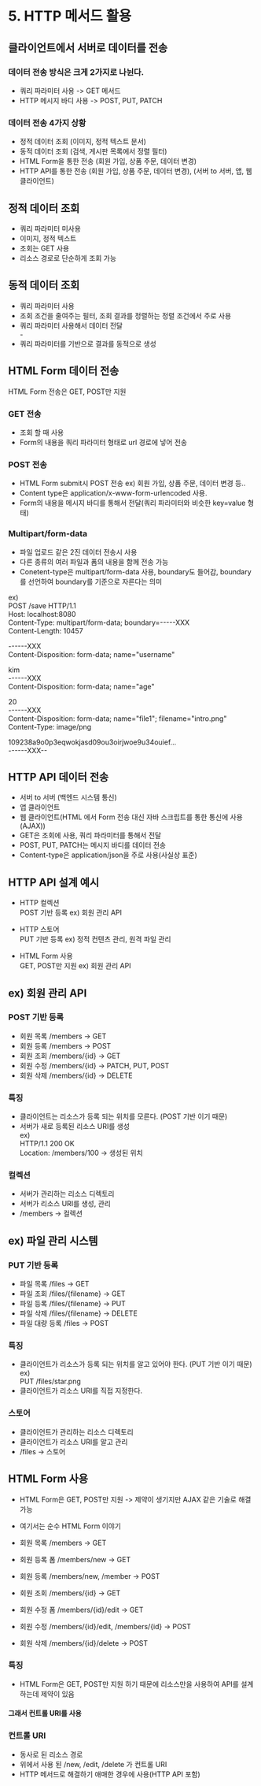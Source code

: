
# 5. HTTP 메서드 활용

## 클라이언트에서 서버로 데이터를 전송
### 데이터 전송 방식은 크게 2가지로 나뉜다.
- 쿼리 파라미터 사용 -> GET 메서드</br>
- HTTP 메시지 바디 사용 -> POST, PUT, PATCH</br>

### 데이터 전송 4가지 상황
- 정적 데이터 조회 (이미지, 정적 텍스트 문서)</br>
- 동적 데이터 조회 (검색, 게시판 목록에서 정렬 필터)</br>
- HTML Form을 통한 전송 (회원 가입, 상품 주문, 데이터 변경)</br>
- HTTP API를 통한 전송 (회원 가입, 상품 주문, 데이터 변경), (서버 to 서버, 앱, 웹 클라이언트)</br>

## 정적 데이터 조회
- 쿼리 파라미터 미사용</br>
- 이미지, 정적 텍스트</br>
- 조회는 GET 사용</br>
- 리소스 경로로 단순하게 조회 가능</br>

## 동적 데이터 조회
- 쿼리 파라미터 사용</br>
- 조회 조건을 줄여주는 필터, 조회 결과를 정렬하는 정렬 조건에서 주로 사용</br>
- 쿼리 파라미터 사용해서 데이터 전달</br>- 
- 쿼리 파라미터를 기반으로 결과를 동적으로 생성</br>

## HTML Form 데이터 전송
HTML Form 전송은 GET, POST만 지원

### GET 전송
- 조회 할 때 사용</br>
- Form의 내용을 쿼리 파라미터 형태로 url 경로에 넣어 전송</br>

### POST 전송
- HTML Form submit시 POST 전송 ex) 회원 가입, 상품 주문, 데이터 변경 등..</br>
- Content type은 application/x-www-form-urlencoded 사용.</br>
- Form의 내용을 메시지 바디를 통해서 전달(쿼리 파라미터와 비슷한 key=value 형태)

### Multipart/form-data
- 파일 업로드 같은 2진 데이터 전송시 사용</br>
- 다른 종류의 여러 파일과 폼의 내용을 함께 전송 가능</br>
- Conetent-type은 multipart/form-data 사용, boundary도 들어감, boundary를 선언하여 boundary를 기준으로 자른다는 의미</br>

ex)</br>
POST /save HTTP/1.1</br>
Host: localhost:8080</br>
Content-Type: multipart/form-data; boundary=-----XXX</br> 
Content-Length: 10457</br>

------XXX</br>
Content-Disposition: form-data; name="username"</br>

kim</br>
------XXX</br>
Content-Disposition: form-data; name="age"</br>

20</br>
------XXX</br>
Content-Disposition: form-data; name="file1"; filename="intro.png"</br>
Content-Type: image/png</br>

109238a9o0p3eqwokjasd09ou3oirjwoe9u34ouief...</br>
------XXX--</br>

## HTTP API 데이터 전송
- 서버 to 서버 (백엔드 시스템 통신)</br>
- 앱 클라이언트</br>
- 웹 클라이언트(HTML 에서 Form 전송 대신 자바 스크립트를 통한 통신에 사용 (AJAX))</br>
- GET은 조회에 사용, 쿼리 파라미터를 통해서 전달</br>
- POST, PUT, PATCH는 메시지 바디를 데이터 전송</br>
- Content-type은 application/json을 주로 사용(사실상 표준)</br>

## HTTP API 설계 예시
- HTTP 컬렉션</br>
  POST 기반 등록 ex) 회원 관리 API</br>
  
- HTTP 스토어</br>
  PUT 기반 등록 ex) 정적 컨텐츠 관리, 원격 파일 관리</br>
  
- HTML Form 사용</br>
  GET, POST만 지원 ex) 회원 관리 API</br>

## ex) 회원 관리 API
### POST 기반 등록
- 회원 목록 /members -> GET</br>
- 회원 등록 /members -> POST</br>
- 회원 조회 /members/{id} -> GET</br>
- 회원 수정 /members/{id} -> PATCH, PUT, POST</br>
- 회원 삭제 /members/{id} -> DELETE</br>

### 특징
- 클라이언트는 리소스가 등록 되는 위치를 모른다. (POST 기반 이기 때문)</br>
- 서버가 새로 등록된 리소스 URI를 생성</br>
  ex)</br>
  HTTP/1.1 200 OK</br>
  Location: /members/100  -> 생성된 위치</br>

### 컬렉션
- 서버가 관리하는 리소스 디렉토리</br>
- 서버가 리소스 URI를 생성, 관리</br>
- /members -> 컬렉션</br>

## ex) 파일 관리 시스템
### PUT 기반 등록
- 파일 목록 /files -> GET</br>
- 파일 조회 /files/{filename} -> GET</br>
- 파일 등록 /files/{filename} -> PUT</br>
- 파일 삭제 /files/{filename} -> DELETE</br>
- 파일 대량 등록 /files -> POST</br>

### 특징
- 클라이언트가 리소스가 등록 되는 위치를 알고 있어야 한다. (PUT 기반 이기 때문)</br>
  ex)</br>
  PUT /files/star.png
- 클라이언트가 리소스 URI를 직접 지정한다.</br>

### 스토어
- 클라이언트가 관리하는 리소스 디렉토리</br>
- 클라이언트가 리소스 URI를 알고 관리</br>
- /files -> 스토어</br>

## HTML Form 사용
- HTML Form은 GET, POST만 지원 -> 제약이 생기지만 AJAX 같은 기술로 해결 가능</br>
- 여기서는 순수 HTML Form 이야기</br>

- 회원 목록 /members -> GET</br>
- 회원 등록 폼 /members/new -> GET</br>
- 회원 등록 /members/new, /member -> POST</br>
- 회원 조회 /members/{id} -> GET</br>
- 회원 수정 폼 /members/{id}/edit -> GET</br>
- 회원 수정 /members/{id}/edit, /members/{id} -> POST</br>
- 회원 삭제 /members/{id}/delete -> POST</br>

### 특징
- HTML Form은 GET, POST만 지원 하기 때문에 리소스만을 사용하여 API를 설계하는데 제약이 있음</br>
#### 그래서 컨트롤 URI를 사용
### 컨트롤 URI
- 동사로 된 리소스 경로</br>
- 위에서 사용 된 /new, /edit, /delete 가 컨트롤 URI</br>
- HTTP 메서드로 해결하기 애매한 경우에 사용(HTTP API 포함)</br>


